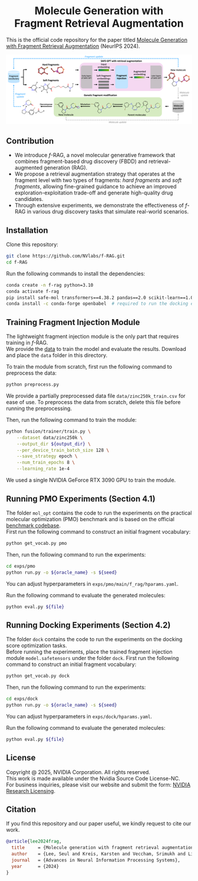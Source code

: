 <h1 align="center">Molecule Generation with<br>Fragment Retrieval Augmentation</h1>

This is the official code repository for the paper titled [Molecule Generation with Fragment Retrieval Augmentation](https://arxiv.org/abs/2411.12078) (NeurIPS 2024).

<p align="center">
    <img width="750" src="assets/concept.png"/>
</p>

## Contribution
+ We introduce $f$-RAG, a novel molecular generative framework that combines fragment-based drug discovery (FBDD) and retrieval-augmented generation (RAG).
+ We propose a retrieval augmentation strategy that operates at the fragment level with two types of fragments: *hard fragments* and *soft fragments*, allowing fine-grained guidance to achieve an improved exploration-exploitation trade-off and generate high-quality drug candidates.
+ Through extensive experiments, we demonstrate the effectiveness of $f$-RAG in various drug discovery tasks that simulate real-world scenarios.

## Installation
Clone this repository:
```bash
git clone https://github.com/NVlabs/f-RAG.git
cd f-RAG
```

Run the following commands to install the dependencies:
```bash
conda create -n f-rag python=3.10
conda activate f-rag
pip install safe-mol transformers==4.38.2 pandas==2.0 scikit-learn==1.0.2 numpy==1.25 PyTDC==0.4.1 easydict
conda install -c conda-forge openbabel  # required to run the docking experiments
```

## Training Fragment Injection Module
The lightweight fragment injection module is the only part that requires training in $f$-RAG.<br>
We provide the [data](https://docs.google.com/uc?export=download&id=1zWM5WY0mQEFUB0xIg4D7Ba_e4oifR2i7) to train the model and evaluate the results. Download and place the `data` folder in this directory.<br>

To train the module from scratch, first run the following command to preprocess the data:
```bash
python preprocess.py
```
We provide a partially preprocessed data file `data/zinc250k_train.csv` for ease of use. To preprocess the data from scratch, delete this file before running the preprocessing.

Then, run the following command to train the module:
```bash
python fusion/trainer/train.py \
    --dataset data/zinc250k \
    --output_dir ${output_dir} \
    --per_device_train_batch_size 128 \
    --save_strategy epoch \
    --num_train_epochs 8 \
    --learning_rate 1e-4
```
We used a single NVIDIA GeForce RTX 3090 GPU to train the module.

## Running PMO Experiments (Section 4.1)
The folder `mol_opt` contains the code to run the experiments on the practical molecular optimization (PMO) benchmark and is based on the official [benchmark codebase](https://github.com/wenhao-gao/mol_opt).<br>
First run the following command to construct an initial fragment vocabulary:
```bash
python get_vocab.py pmo
```

Then, run the following command to run the experiments:
```bash
cd exps/pmo
python run.py -o ${oracle_name} -s ${seed}
```
You can adjust hyperparameters in `exps/pmo/main/f_rag/hparams.yaml`.

Run the following command to evaluate the generated molecules:
```bash
python eval.py ${file}
```

## Running Docking Experiments (Section 4.2)
The folder `dock` contains the code to run the experiments on the docking score optimization tasks.<br>
Before running the experiments, place the trained fragment injection module `model.safetensors` under the folder `dock`.
First run the following command to construct an initial fragment vocabulary:
```bash
python get_vocab.py dock
```

Then, run the following command to run the experiments:
```bash
cd exps/dock
python run.py -o ${oracle_name} -s ${seed}
```
You can adjust hyperparameters in `exps/dock/hparams.yaml`.

Run the following command to evaluate the generated molecules:
```bash
python eval.py ${file}
```

## License
Copyright @ 2025, NVIDIA Corporation. All rights reserved.<br>
This work is made available under the Nvidia Source Code License-NC.<br>
For business inquiries, please visit our website and submit the form: [NVIDIA Research Licensing](https://www.nvidia.com/en-us/research/inquiries/).

## Citation
If you find this repository and our paper useful, we kindly request to cite our work.
```BibTex
@article{lee2024frag,
  title     = {Molecule generation with fragment retrieval augmentation},
  author    = {Lee, Seul and Kreis, Karsten and Veccham, Srimukh and Liu, Meng and Reidenbach, Danny and Paliwal, Saee and Vahdat, Arash and Nie, Weili},
  journal   = {Advances in Neural Information Processing Systems},
  year      = {2024}
}
```
